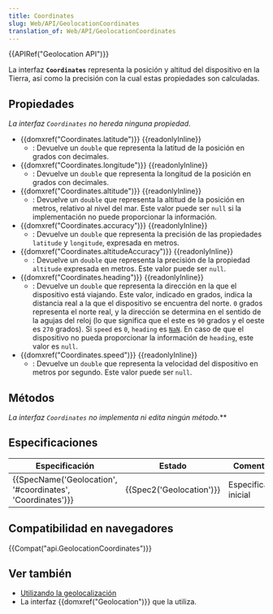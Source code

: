 ```yaml
---
title: Coordinates
slug: Web/API/GeolocationCoordinates
translation_of: Web/API/GeolocationCoordinates
---
```

{{APIRef("Geolocation API")}}

La interfaz **`Coordinates`** representa la posición y altitud del dispositivo en la Tierra, así como la precisión con la cual estas propiedades son calculadas.

## Propiedades

_La interfaz `Coordinates` no hereda ninguna propiedad_.

- {{domxref("Coordinates.latitude")}} {{readonlyInline}}
  - : Devuelve un `double` que representa la latitud de la posición en grados con decimales.
- {{domxref("Coordinates.longitude")}} {{readonlyInline}}
  - : Devuelve un `double` que representa la longitud de la posición en grados con decimales.
- {{domxref("Coordinates.altitude")}} {{readonlyInline}}
  - : Devuelve un `double` que representa la altitud de la posición en metros, relativo al nivel del mar. Este valor puede ser `null` si la implementación no puede proporcionar la información.
- {{domxref("Coordinates.accuracy")}} {{readonlyInline}}
  - : Devuelve un `double` que representa la precisión de las propiedades `latitude` y `longitude`, expresada en metros.
- {{domxref("Coordinates.altitudeAccuracy")}} {{readonlyInline}}
  - : Devuelve un `double` que representa la precisión de la propiedad `altitude` expresada en metros. Este valor puede ser `null`.
- {{domxref("Coordinates.heading")}} {{readonlyInline}}
  - : Devuelve un `double` que representa la dirección en la que el dispositivo está viajando. Este valor, indicado en grados, indica la distancia real a la que el dispositivo se encuentra del norte. `0` grados representa el norte real, y la dirección se determina en el sentido de la agujas del reloj (lo que significa que el este es `90` grados y el oeste es `270` grados). Si `speed` es `0`, `heading` es [`NaN`](/en-US/docs/JavaScript/Reference/Global_Objects/NaN). En caso de que el dispositivo no pueda proporcionar la información de `heading`, este valor es `null`.
- {{domxref("Coordinates.speed")}} {{readonlyInline}}
  - : Devuelve un `double` que representa la velocidad del dispositivo en metros por segundo. Este valor puede ser `null`.

## Métodos

**La interfaz `Coordinates` no implementa ni edita ningún método*.***

## Especificaciones

| Especificación                                                               | Estado                           | Comentario             |
| ---------------------------------------------------------------------------- | -------------------------------- | ---------------------- |
| {{SpecName('Geolocation', '#coordinates', 'Coordinates')}} | {{Spec2('Geolocation')}} | Especificación inicial |

## Compatibilidad en navegadores

{{Compat("api.GeolocationCoordinates")}}

## Ver también

- [Utilizando la geolocalización](/es/docs/WebAPI/Using_geolocation)
- La interfaz {{domxref("Geolocation")}} que la utiliza.
